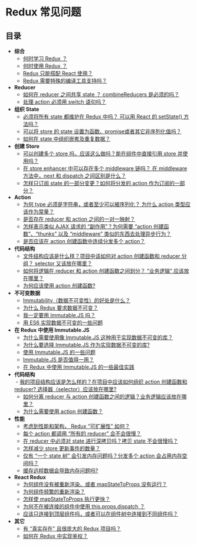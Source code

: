 # Redux 常见问题

## 目录

- **综合**
  - [何时学习 Redux ？](/docs/faq/General.md#general-when-to-learn)
  - [何时使用 Redux ？](/faq/General#general-when-to-use)
  - [Redux 只能搭配 React 使用？](/faq/General#general-only-react)
  - [Redux 需要特殊的编译工具支持吗？](/faq/General#general-build-tools)
- **Reducer**
  - [如何在 reducer 之间共享 state ？ combineReducers 是必须的吗？](/faq/Reducers#reducers-share-state)
  - [处理 action 必须用 switch 语句吗？](/faq/Reducers#reducers-use-switch)
- **组织 State**
  - [必须将所有 state 都维护在 Redux 中吗？ 可以用 React 的 setState() 方法吗？](/faq/OrganizingState#organizing-state-only-redux-state)
  - [可以将 store 的 state 设置为函数、promise或者其它非序列化值吗？](/faq/OrganizingState#organizing-state-non-serializable)
  - [如何在 state 中组织嵌套及重复数据？](/faq/OrganizingState#organizing-state-nested-data)
- **创建 Store**
  - [可以创建多个 store 吗，应该这么做吗？能在组件中直接引用 store 并使用吗？](/faq/StoreSetup#store-setup-multiple-stores)
  - [在 store enhancer 中可以存在多个 middleware 链吗？ 在 middleware 方法中，next 和 dispatch 之间区别是什么？](/faq/StoreSetup#store-setup-middleware-chains)
  - [怎样只订阅 state 的一部分变更？如何将分发的 action 作为订阅的一部分？](/faq/StoreSetup#store-setup-subscriptions)
- **Action**
  - [为何 type 必须是字符串，或者至少可以被序列化？ 为什么 action 类型应该作为常量？](/faq/Actions#actions-string-constants)
  - [是否存在 reducer 和 action 之间的一对一映射？](/faq/Actions#actions-reducer-mappings)
  - [怎样表示类似 AJAX 请求的 “副作用”？为何需要 “action 创建函数”、“thunks” 以及 “middleware” 类似的东西去处理异步行为？](/faq/Actions#actions-side-effects)
  - [是否应该在 action 创建函数中连续分发多个 action？](/faq/Actions#actions-multiple-actions)
- **代码结构**  
  - [文件结构应该是什么样？项目中该如何对 action 创建函数和 reducer 分组？ selector 又该放在哪里？](/faq/CodeStructure#structure-file-structure)
  - [如何将逻辑在 reducer 和 action 创建函数之间划分？ “业务逻辑” 应该放在哪里？](/faq/CodeStructure#structure-business-logic)
  - [为何应该使用 action 创建函数?](/docs/faq/CodeStructure.md#structure-action-creators)
- **不可变数据**
  - [Immutability（数据不可变性）的好处是什么？](/docs/faq/ImmutableData.md#benefits-of-immutability)
  - [为什么 Redux 要求数据不可变？](/docs/faq/ImmutableData.md#why-is-immutability-required)
  - [我一定要用 Immutable.JS 吗？](/docs/faq/ImmutableData.md#do-i-have-to-use-immutable-js)
  - [用 ES6 实现数据不可变的一些问题](/docs/faq/ImmutableData.md#issues-with-es6-for-immutable-ops)
- **在 Redux 中使用 Immutable.JS**
  - [为什么需要使用像 Immutable.JS 这种用于实现数据不可变的库？](/docs/recipes/UsingImmutableJS.md#why-use-immutable-library)
  - [为什么要选择 Immutable.JS 作为实现数据不可变的库?](/docs/recipes/UsingImmutableJS.md#why-choose-immutable-js)
  - [使用 Immutable.JS 的一些问题](/docs/recipes/UsingImmutableJS.md#issues-with-immutable-js)
  - [Immutable.JS 是否值得一用？](/docs/recipes/UsingImmutableJS.md#is-immutable-js-worth-effort)
  - [在 Redux 中使用 Immutable.JS 的一些最佳实践](/docs/recipes/UsingImmutableJS.md#immutable-js-best-practices)
- **代码结构**  
  - [我的项目结构应该是怎么样的？在项目中应该如何组织 action 创建函数和 reducer? 选择器（selector）应该放在哪里?](/docs/faq/CodeStructure.md#structure-file-structure)
  - [如何分离 reducer 与 action 创建函数之间的逻辑？业务逻辑应该放在哪里？](/docs/faq/CodeStructure.md#structure-business-logic)
  - [为什么需要使用 action 创建函数？](/docs/faq/CodeStructure.md#structure-action-creators)
- **性能**
  - [考虑到性能和架构， Redux “可扩展性” 如何？](/faq/Performance#performance-scaling)
  - [每个 action 都调用 “所有的 reducer” 会不会很慢？](/faq/Performance#performance-all-reducers)
  - [在 reducer 中必须对 state 进行深拷贝吗？拷贝 state 不会很慢吗？](/faq/Performance#performance-clone-state)
  - [怎样减少 store 更新事件的数量？](/faq/Performance#performance-update-events)
  - [仅有 “一个 state 树” 会引发内存问题吗？分发多个 action 会占用内存空间吗？](/faq/Performance#performance-state-memory)
  - [缓存远程数据会导致内存问题吗?](/docs/faq/Performance.md#performance-cache-memory)
- **React Redux**
  - [为何组件没有被重新渲染、或者 mapStateToProps 没有运行？](/faq/ReactRedux#react-not-rerendering)
  - [为何组件频繁的重新渲染？](/faq/ReactRedux#react-rendering-too-often)
  - [怎样使 mapStateToProps 执行更快？](/faq/ReactRedux#react-mapstate-speed)
  - [为何不在被连接的组件中使用 this.props.dispatch ？](/faq/ReactRedux#react-props-dispatch)
  - [应该只连接到顶层组件吗，或者可以在组件树中连接到不同组件吗？](/faq/ReactRedux#react-multiple-components)
- **其它**
  - [有 “真实存在” 且很庞大的 Redux 项目吗？](#miscellaneous-real-projects)
  - [如何在 Redux 中实现鉴权？](#miscellaneous-authentication)
